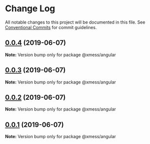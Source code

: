# Change Log

All notable changes to this project will be documented in this file.
See [Conventional Commits](https://conventionalcommits.org) for commit guidelines.

## [0.0.4](https://github.com/ciklum-digital/xmess/compare/v0.0.8...v0.0.4) (2019-06-07)

**Note:** Version bump only for package @xmess/angular





## [0.0.3](https://github.com/ciklum-digital/xmess/compare/v0.0.8...v0.0.3) (2019-06-07)

**Note:** Version bump only for package @xmess/angular





## [0.0.2](https://github.com/ciklum-digital/xmess/compare/v0.0.8...v0.0.2) (2019-06-07)

**Note:** Version bump only for package @xmess/angular





## [0.0.1](https://github.com/ciklum-digital/xmess/compare/v0.0.8...v0.0.1) (2019-06-07)

**Note:** Version bump only for package @xmess/angular
